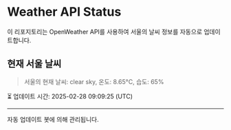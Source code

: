 
# Weather API Status

이 리포지토리는 OpenWeather API를 사용하여 서울의 날씨 정보를 자동으로 업데이트합니다.

## 현재 서울 날씨
> 서울의 현재 날씨: clear sky, 온도: 8.65°C, 습도: 65%

⏳ 업데이트 시간: 2025-02-28 09:09:25 (UTC)

---
자동 업데이트 봇에 의해 관리됩니다.
